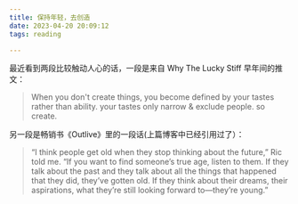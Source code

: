 ```yaml
---
title: 保持年轻，去创造
date: 2023-04-20 20:09:12
tags: reading

---
```


最近看到两段比较触动人心的话，一段是来自 Why The Lucky Stiff 早年间的推文：

> When you don't create things, you become defined by your tastes rather than ability. your tastes only narrow & exclude people. so create.

<!--more-->

另一段是畅销书《Outlive》里的一段话(上篇博客中已经引用过了）：

> “I think people get old when they stop thinking about the future,” Ric told me. “If you want to find someone’s true age, listen to them. If they talk about the past and they talk about all the things that happened that they did, they’ve gotten old. If they think about their dreams, their aspirations, what they’re still looking forward to—they’re young.”

